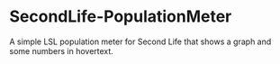 # SecondLife-PopulationMeter
A simple LSL population meter for Second Life that shows a graph and some numbers in hovertext.
